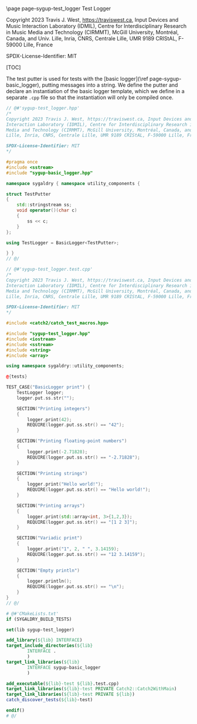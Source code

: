 \page page-sygup-test_logger Test Logger

Copyright 2023 Travis J. West, https://traviswest.ca, Input Devices and Music
Interaction Laboratory (IDMIL), Centre for Interdisciplinary Research in Music
Media and Technology (CIRMMT), McGill University, Montréal, Canada, and Univ.
Lille, Inria, CNRS, Centrale Lille, UMR 9189 CRIStAL, F-59000 Lille, France

SPDX-License-Identifier: MIT

[TOC]

The test putter is used for tests with the
[basic logger](\ref page-sygup-basic_logger), putting messages into a string.
We define the putter and declare an instantiation of the basic logger template,
which we define in a separate `.cpp` file so that the instantiation will only
be compiled once.

```cpp
// @#'sygup-test_logger.hpp'
/*
Copyright 2023 Travis J. West, https://traviswest.ca, Input Devices and Music
Interaction Laboratory (IDMIL), Centre for Interdisciplinary Research in Music
Media and Technology (CIRMMT), McGill University, Montréal, Canada, and Univ.
Lille, Inria, CNRS, Centrale Lille, UMR 9189 CRIStAL, F-59000 Lille, France

SPDX-License-Identifier: MIT
*/

#pragma once
#include <sstream>
#include "sygup-basic_logger.hpp"

namespace sygaldry { namespace utility_components {

struct TestPutter
{
    std::stringstream ss;
    void operator()(char c)
    {
        ss << c;
    }
};

using TestLogger = BasicLogger<TestPutter>;

} }
// @/
```

```cpp
// @#'sygup-test_logger.test.cpp'
/*
Copyright 2023 Travis J. West, https://traviswest.ca, Input Devices and Music
Interaction Laboratory (IDMIL), Centre for Interdisciplinary Research in Music
Media and Technology (CIRMMT), McGill University, Montréal, Canada, and Univ.
Lille, Inria, CNRS, Centrale Lille, UMR 9189 CRIStAL, F-59000 Lille, France

SPDX-License-Identifier: MIT
*/

#include <catch2/catch_test_macros.hpp>

#include "sygup-test_logger.hpp"
#include <iostream>
#include <sstream>
#include <string>
#include <array>

using namespace sygaldry::utility_components;

@{tests}

TEST_CASE("BasicLogger print") {
    TestLogger logger;
    logger.put.ss.str("");

    SECTION("Printing integers")
    {
        logger.print(42);
        REQUIRE(logger.put.ss.str() == "42");
    }

    SECTION("Printing floating-point numbers")
    {
        logger.print(-2.71828);
        REQUIRE(logger.put.ss.str() == "-2.71828");
    }

    SECTION("Printing strings")
    {
        logger.print("Hello world!");
        REQUIRE(logger.put.ss.str() == "Hello world!");
    }

    SECTION("Printing arrays")
    {
        logger.print(std::array<int, 3>{1,2,3});
        REQUIRE(logger.put.ss.str() == "[1 2 3]");
    }

    SECTION("Variadic print")
    {
        logger.print("1", 2, " ", 3.14159);
        REQUIRE(logger.put.ss.str() == "12 3.14159");
    }

    SECTION("Empty println")
    {
        logger.println();
        REQUIRE(logger.put.ss.str() == "\n");
    }
}
// @/
```

```cmake
# @#'CMakeLists.txt'
if (SYGALDRY_BUILD_TESTS)

set(lib sygup-test_logger)

add_library(${lib} INTERFACE)
target_include_directories(${lib}
        INTERFACE .
        )
target_link_libraries(${lib}
        INTERFACE sygup-basic_logger
        )

add_executable(${lib}-test ${lib}.test.cpp)
target_link_libraries(${lib}-test PRIVATE Catch2::Catch2WithMain)
target_link_libraries(${lib}-test PRIVATE ${lib})
catch_discover_tests(${lib}-test)

endif()
# @/
```

